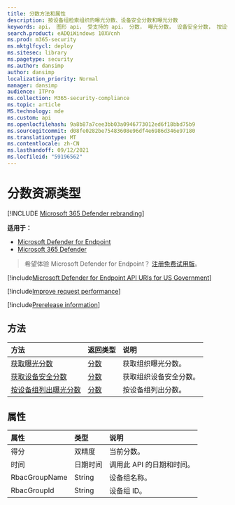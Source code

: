```yaml
---
title: 分数方法和属性
description: 按设备组检索组织的曝光分数、设备安全分数和曝光分数
keywords: api， 图形 api， 受支持的 api， 分数， 曝光分数， 设备安全分数， 按设备组的曝光分数
search.product: eADQiWindows 10XVcnh
ms.prod: m365-security
ms.mktglfcycl: deploy
ms.sitesec: library
ms.pagetype: security
ms.author: dansimp
author: dansimp
localization_priority: Normal
manager: dansimp
audience: ITPro
ms.collection: M365-security-compliance
ms.topic: article
MS.technology: mde
ms.custom: api
ms.openlocfilehash: 9a8b87a7cee3bb03a0946773012ed6f18bbd75b9
ms.sourcegitcommit: d08fe0282be75483608e96df4e6986d346e97180
ms.translationtype: MT
ms.contentlocale: zh-CN
ms.lasthandoff: 09/12/2021
ms.locfileid: "59196562"
---
```

# <a name="score-resource-type"></a>分数资源类型

[!INCLUDE [Microsoft 365 Defender rebranding](../../includes/microsoft-defender.md)]


**适用于：**
- [Microsoft Defender for Endpoint](https://go.microsoft.com/fwlink/?linkid=2154037)
- [Microsoft 365 Defender](https://go.microsoft.com/fwlink/?linkid=2118804)

> 希望体验 Microsoft Defender for Endpoint？ [注册免费试用版](https://signup.microsoft.com/create-account/signup?products=7f379fee-c4f9-4278-b0a1-e4c8c2fcdf7e&ru=https://aka.ms/MDEp2OpenTrial?ocid=docs-wdatp-exposedapis-abovefoldlink)。

[!include[Microsoft Defender for Endpoint API URIs for US Government](../../includes/microsoft-defender-api-usgov.md)]

[!include[Improve request performance](../../includes/improve-request-performance.md)]

[!include[Prerelease information](../../includes/prerelease.md)]

## <a name="methods"></a>方法

方法|返回类型|说明
:---|:---|:---
[获取曝光分数](get-exposure-score.md)|[分数](score.md)|获取组织曝光分数。
[获取设备安全分数](get-device-secure-score.md)|[分数](score.md)|获取组织设备安全分数。
[按设备组列出曝光分数](get-machine-group-exposure-score.md)|[分数](score.md)|按设备组列出分数。

## <a name="properties"></a>属性

属性|类型|说明
:---|:---|:---
得分|双精度|当前分数。
时间|日期时间|调用此 API 的日期和时间。
RbacGroupName|String|设备组名称。
RbacGroupId|String|设备组 ID。
